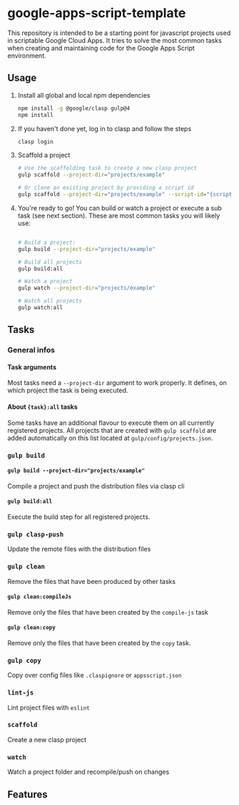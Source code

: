 # google-apps-script-template
This repository is intended to be a starting point for javascript projects used in scriptable Google Cloud Apps.
It tries to solve the most common tasks when creating and maintaining code for the Google Apps Script environment.


## Usage

1. Install all global and local npm dependencies 
   ```bash
   npm install -g @google/clasp gulp@4
   npm install
   ```

1. If you haven't done yet, log in to clasp and follow the steps
   ```bash
   clasp login
   ```

1. Scaffold a project
   ```bash
   # Use the scaffolding task to create a new clasp project
   gulp scaffold --project-dir="projects/example"

   # Or clone an existing project by providing a script id
   gulp scaffold --project-dir="projects/example" --script-id="{scriptId}"

1. You're ready to go! You can build or watch a project or execute a sub task (see next section).
   These are most common tasks you will likely use: 
   ```bash
   
   # Build a project:
   gulp build --project-dir="projects/example"

   # Build all projects
   gulp build:all
   
   # Watch a project
   gulp watch --project-dir="projects/example"

   # Watch all projects
   gulp watch:all
   ```


## Tasks

### General infos

#### Task arguments
Most tasks need a `--project-dir` argument to work properly. It defines, on which project the task is being executed.

#### About `{task}:all` tasks
Some tasks have an additional flavour to execute them on all currently registered projects.
All projects that are created with `gulp scaffold` are added automatically on this list located at 
`gulp/config/projects.json`.

### `gulp build`

#### `gulp build --project-dir="projects/example"`
Compile a project and push the distribution files via clasp cli

#### `gulp build:all`
Execute the build step for all registered projects. 

### `gulp clasp-push`
Update the remote files with the distribution files

### `gulp clean`
Remove the files that have been produced by other tasks

#### `gulp clean:compileJs`
Remove only the files that have been created by the `compile-js` task

#### `gulp clean:copy`
Remove only the files that have been created by the `copy` task. 

### `gulp copy`
Copy over config files like `.claspignore` or `appsscript.json`

### `lint-js`
Lint project files with `eslint`

### `scaffold`
Create a new clasp project

### `watch`
Watch a project folder and recompile/push on changes


## Features

